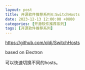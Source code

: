 ```yaml
---
layout: post
title: 开源软件推荐系列4:SwitchHosts
date: 2023-12-13 12:00:00 +0800
categories: [开源软件推荐系列]
tags: [开源软件推荐系列]
---
```


<https://github.com/oldj/SwitchHosts>

based on Electron

可以快速切换不同的hosts。
